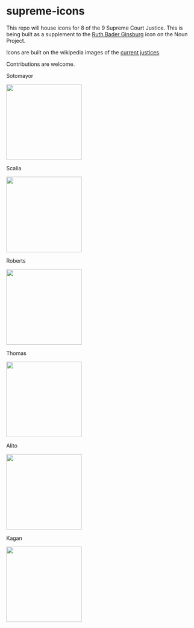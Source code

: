 # supreme-icons
This repo will house icons for 8 of the 9 Supreme Court Justice. This is being built as a supplement to the [Ruth Bader Ginsburg](https://thenounproject.com/term/supreme-court/100555/) icon on the Noun Project.

Icons are built on the wikipedia images of the [current justices](https://en.wikipedia.org/wiki/Supreme_Court_of_the_United_States#Current_justices).

Contributions are welcome.

Sotomayor

<img width="200px" src="https://rawgit.com/cweber/supreme-icons/master/svg/sotomayor.svg">

Scalia

<img width="200px" src="https://rawgit.com/cweber/supreme-icons/master/svg/scalia.svg">

Roberts

<img width="200px" src="https://rawgit.com/cweber/supreme-icons/master/svg/roberts.svg">

Thomas

<img width="200px" src="https://rawgit.com/cweber/supreme-icons/master/svg/thomas.svg">

Alito

<img width="200px" src="https://rawgit.com/cweber/supreme-icons/master/svg/alito.svg">

Kagan

<img width="200px" src="https://rawgit.com/cweber/supreme-icons/master/svg/kagan.svg">


